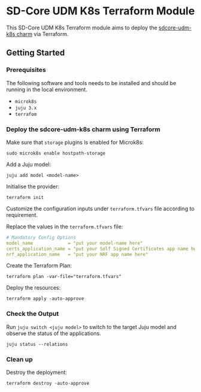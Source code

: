 # SD-Core UDM K8s Terraform Module

This SD-Core UDM K8s Terraform module aims to deploy the [sdcore-udm-k8s charm](https://charmhub.io/sdcore-udm-k8s) via Terraform.

## Getting Started

### Prerequisites

The following software and tools needs to be installed and should be running in the local environment.

- `microk8s`
- `juju 3.x`
- `terrafom`

### Deploy the sdcore-udm-k8s charm using Terraform

Make sure that `storage` plugins is enabled for Microk8s:

```console
sudo microk8s enable hostpath-storage
```

Add a Juju model:

```console
juju add model <model-name>
```

Initialise the provider:

```console
terraform init
```

Customize the configuration inputs under `terraform.tfvars` file according to requirement.

Replace the values in the `terraform.tfvars` file:

```yaml
# Mandatory Config Options
model_name             = "put your model-name here"
certs_application_name = "put your Self Signed Certificates app name here"
nrf_application_name   = "put your NRF app name here"
```

Create the Terraform Plan:

```console
terraform plan -var-file="terraform.tfvars" 
```

Deploy the resources:

```console
terraform apply -auto-approve 
```

### Check the Output

Run `juju switch <juju model>` to switch to the target Juju model and observe the status of the applications.

```console
juju status --relations
```

### Clean up

Destroy the deployment:

```console
terraform destroy -auto-approve
```
